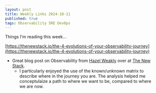 ```yaml
---
layout: post
title: Weekly Links 2024-10-11
published: true
tags: Observability SRE DevOps
---
```


Things I'm reading this week...

[https://thenewstack.io/the-4-evolutions-of-your-observability-journey](https://thenewstack.io/the-4-evolutions-of-your-observability-journey)
- Great blog post on Observability from [Hazel Weakly](https://thenewstack.io/author/hazel-weakly/) over at [The New Stack](https://thenewstack.io).
  - I particularly enjoyed the use of the known/unknown matrix to describe where in the journey you are. The analysis helped me conceptulaize a path to where we want to be, compared to where we are now.
